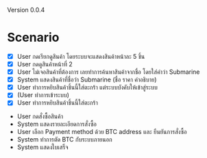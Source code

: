 Version 0.0.4
# Scenario

* [X] User กดเรียกดูสินค้า โดยระบบจะแสดงสินค้าหน้าละ 5 ชิ้น
* [X] User กดดูสินค้าหน้าที่ 2
* [X] User ไม่เจอสินค้าที่ต้องการ เลยทำการค้นหาสินค้าจากชื่อ โดยใส่คำว่า Submarine
* [X] System แสดงสินค้าที่ชื่อว่า Submarine (ชื่อ ราคา คำอธิบาย)
* [X] User ทำการหยิบสินค้าชิ้นนี้ใส่ตะกร้า แต่ระบบบังคับให้เข้าสู่ระบบ
* [X] (User ทำการเข้าระบบ)
* [X] User ทำการหยิบสินค้าชิ้นนี้ใส่ตะกร้า
* User กดสั่งซื้อสินค้า
* System แสดงรายละเอียดการสั่งซื้อ
* User เลือก Payment method ด้วย BTC address และ ยืนยันการสั่งซื้อ
* System ทำการตัด BTC กับระบบภายนอก
* System แสดงใบเสร็จ